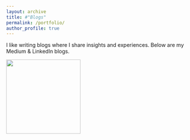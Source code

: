 ```yaml
---
layout: archive
title: #"Blogs"
permalink: /portfolio/
author_profile: true
---
```


I like writing blogs where I share insights and experiences. Below are my Medium & LinkedIn blogs.

[<img src="http://rqbmedi.github.io/images/Medium_Article_14.png" width="200" height="200" />](https://erraqabielmehdi.medium.com/automatic-algorithm-configuration-for-optimization-solvers-66ac3861a233)
